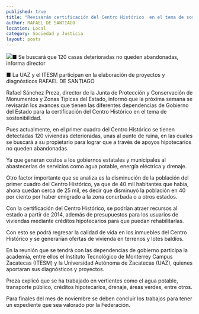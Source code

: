 ```yaml
---
published: true
title: "Revisarán certificación del Centro Histórico  en el tema de sostenibilidad: Sánchez Preza"
author: RAFAEL DE SANTIAGO
location: Local
category: Sociedad y Justicia
layout: posts
---
```


![](http://i.imgur.com/QwjitVlm.jpg)■ Se buscará que 120 casas deterioradas no queden abandonadas, informa director

■ La UAZ y el ITESM participan en la elaboración de proyectos y diagnósticos
RAFAEL DE SANTIAGO

Rafael Sánchez Preza, director de la Junta de Protección y Conservación de Monumentos y Zonas Típicas del Estado, informó que la próxima semana se revisarán los avances que tienen las diferentes dependencias de Gobierno del Estado para la certificación del Centro Histórico en el tema de sostenibilidad.

Pues actualmente, en el primer cuadro del Centro Histórico se tienen detectadas 120 viviendas deterioradas, unas al punto de ruina, en las cuales se buscará a su propietario para lograr que a través de apoyos hipotecarios no queden abandonadas.

Ya que generan costos a los gobiernos estatales y municipales al abastecerlas de servicios como agua potable, energía eléctrica y drenaje.

Otro factor importante que se analiza es la disminución de la población del primer cuadro del Centro Histórico, ya que de 40 mil habitantes que había, ahora quedan cerca de 25 mil, es decir que disminuyó la población en 40 por ciento por haber emigrado a la zona conurbada o a otros estados.

Con la certificación del Centro Histórico, se podrían atraer recursos al estado a partir de 2014, además de presupuestos para los usuarios de viviendas mediante créditos hipotecarios para que puedan rehabilitarlas.

Con esto se podrá regresar la calidad de vida en los inmuebles del Centro Histórico y se generarían ofertas de vivienda en terrenos y lotes baldíos.

En la reunión que se tendrá con las dependencias de gobierno participa la academia, entre ellos el Instituto Tecnológico de Monterrey Campus Zacatecas (ITESM) y la Universidad Autónoma de Zacatecas (UAZ), quienes aportaran sus diagnósticos y proyectos.

Preza explicó que se ha trabajado en vertientes como el agua potable, transporte público, créditos hipotecarios, drenaje, áreas verdes, entre otros.

Para finales del mes de noviembre se deben concluir los trabajos para tener un expediente que sea valorado por la Federación.
